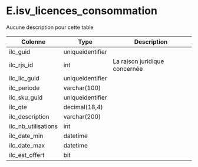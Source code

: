 # E.isv_licences_consommation

Aucune description pour cette table

Colonne|Type|Description
---|---|---
ilc_guid|uniqueidentifier|
ilc_rjs_id|int|La raison juridique concernée 
ilc_lic_guid|uniqueidentifier|
ilc_periode|varchar(100)|
ilc_sku_guid|uniqueidentifier|
ilc_qte|decimal(18,4)|
ilc_description|varchar(200)|
ilc_nb_utilisations|int|
ilc_date_min|datetime|
ilc_date_max|datetime|
ilc_est_offert|bit|
